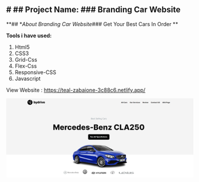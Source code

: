 ## **# ## **Project Name: ### Branding Car Website****

**## **About  Branding Car Website*### Get Your Best Cars  In Order
 **



**Tools i have used:**

 1. Html5
 2. CSS3
 3. Grid-Css
 4. Flex-Css
 5. Responsive-CSS
 6. Javascript



View Website : https://teal-zabaione-3c88c6.netlify.app/



![enter image description here](https://github.com/Saiemhossain/branding-car-website/blob/main/img/cover.png?raw=true)
